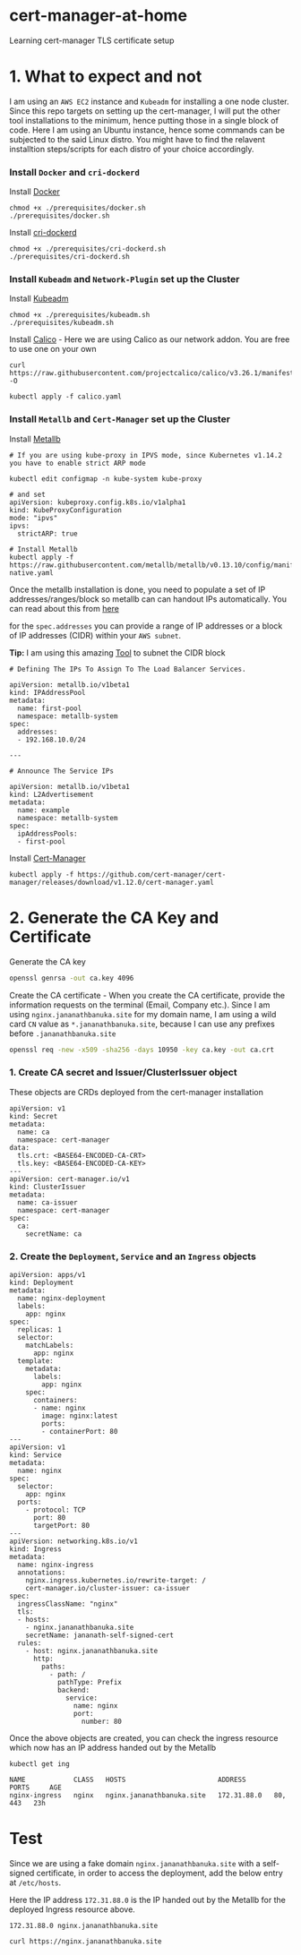# cert-manager-at-home
Learning cert-manager TLS certificate setup

# 1. What to expect and not

I am using an `AWS EC2` instance and `Kubeadm` for installing a one node cluster. Since this repo targets on setting up the cert-manager, I will put the other tool installations to the minimum, hence putting those in a single block of code. Here I am using an Ubuntu instance, hence some commands can be subjected to the said Linux distro. You might have to find the relavent installtion steps/scripts for each distro of your choice accordingly. 

### Install `Docker` and `cri-dockerd`

Install [Docker](https://docs.docker.com/engine/install/)
```
chmod +x ./prerequisites/docker.sh
./prerequisites/docker.sh
```
Install [cri-dockerd](https://github.com/Mirantis/cri-dockerd)
```
chmod +x ./prerequisites/cri-dockerd.sh
./prerequisites/cri-dockerd.sh
```

### Install `Kubeadm` and `Network-Plugin` set up the Cluster

Install [Kubeadm](https://kubernetes.io/docs/setup/production-environment/tools/kubeadm/install-kubeadm/)
```
chmod +x ./prerequisites/kubeadm.sh
./prerequisites/kubeadm.sh
```

Install [Calico](https://docs.tigera.io/calico/latest/getting-started/kubernetes/self-managed-onprem/onpremises) - Here we are using Calico as our network addon. You are free to use one on your own 

```
curl https://raw.githubusercontent.com/projectcalico/calico/v3.26.1/manifests/calico.yaml -O

kubectl apply -f calico.yaml
```

### Install `Metallb` and `Cert-Manager` set up the Cluster

Install [Metallb](https://metallb.universe.tf/installation/)
```
# If you are using kube-proxy in IPVS mode, since Kubernetes v1.14.2 you have to enable strict ARP mode

kubectl edit configmap -n kube-system kube-proxy

# and set 
apiVersion: kubeproxy.config.k8s.io/v1alpha1
kind: KubeProxyConfiguration
mode: "ipvs"
ipvs:
  strictARP: true

# Install Metallb
kubectl apply -f https://raw.githubusercontent.com/metallb/metallb/v0.13.10/config/manifests/metallb-native.yaml
```

Once the metallb installation is done, you need to populate a set of IP addresses/ranges/block so metallb can can handout IPs automatically. You can read about this from [here](https://metallb.universe.tf/configuration/#layer-2-configuration)

for the `spec.addresses` you can provide a range of IP addresses or a block of IP addresses (CIDR) within your `AWS subnet`. 

**Tip:** I am using this amazing [Tool](https://www.davidc.net/sites/default/subnets/subnets.html?network=172.16.0.0&mask=18&division=7.31) to subnet the CIDR block

```
# Defining The IPs To Assign To The Load Balancer Services. 

apiVersion: metallb.io/v1beta1
kind: IPAddressPool
metadata:
  name: first-pool
  namespace: metallb-system
spec:
  addresses:
  - 192.168.10.0/24

---

# Announce The Service IPs

apiVersion: metallb.io/v1beta1
kind: L2Advertisement
metadata:
  name: example
  namespace: metallb-system
spec:
  ipAddressPools:
  - first-pool
```

Install [Cert-Manager](https://cert-manager.io/docs/installation/)

```
kubectl apply -f https://github.com/cert-manager/cert-manager/releases/download/v1.12.0/cert-manager.yaml
```


# 2. Generate the CA Key and Certificate 

Generate the CA key
```bash
openssl genrsa -out ca.key 4096
```
Create the CA certificate - When you create the CA certificate, provide the information requests on the terminal (Email, Company etc.). Since I am using `nginx.jananathbanuka.site` for my domain name, I am using a wild card `CN` value as `*.jananathbanuka.site`, because I can use any prefixes before `.jananathbanuka.site`

```bash
openssl req -new -x509 -sha256 -days 10950 -key ca.key -out ca.crt
```

### 1. Create CA secret and Issuer/ClusterIssuer object

These objects are CRDs deployed from the cert-manager installation
```
apiVersion: v1
kind: Secret
metadata:
  name: ca
  namespace: cert-manager
data:
  tls.crt: <BASE64-ENCODED-CA-CRT>
  tls.key: <BASE64-ENCODED-CA-KEY>
---
apiVersion: cert-manager.io/v1
kind: ClusterIssuer
metadata:
  name: ca-issuer
  namespace: cert-manager
spec:
  ca:
    secretName: ca
```
### 2. Create the `Deployment`, `Service` and an `Ingress` objects

```
apiVersion: apps/v1
kind: Deployment
metadata:
  name: nginx-deployment
  labels:
    app: nginx
spec:
  replicas: 1
  selector:
    matchLabels:
      app: nginx
  template:
    metadata:
      labels:
        app: nginx
    spec:
      containers:
      - name: nginx
        image: nginx:latest
        ports:
        - containerPort: 80
---
apiVersion: v1
kind: Service
metadata:
  name: nginx
spec:
  selector:
    app: nginx
  ports:
    - protocol: TCP
      port: 80
      targetPort: 80
---
apiVersion: networking.k8s.io/v1
kind: Ingress
metadata:
  name: nginx-ingress
  annotations:
    nginx.ingress.kubernetes.io/rewrite-target: /
    cert-manager.io/cluster-issuer: ca-issuer
spec:
  ingressClassName: "nginx"
  tls:
  - hosts:
    - nginx.jananathbanuka.site
    secretName: jananath-self-signed-cert
  rules:
    - host: nginx.jananathbanuka.site
      http:
        paths:
          - path: /
            pathType: Prefix
            backend:
              service:
                name: nginx
                port:
                  number: 80                 
```

Once the above objects are created, you can check the ingress resource which now has an IP address handed out by the Metallb

```
kubectl get ing

NAME            CLASS   HOSTS                       ADDRESS       PORTS     AGE
nginx-ingress   nginx   nginx.jananathbanuka.site   172.31.88.0   80, 443   23h
```

# Test

Since we are using a fake domain `nginx.jananathbanuka.site` with a self-signed certificate, in order to access the deployment, add the below entry at `/etc/hosts`. 

Here the IP address `172.31.88.0` is the IP handed out by the Metallb for the deployed Ingress resource above. 

```
172.31.88.0 nginx.jananathbanuka.site
```

```
curl https://nginx.jananathbanuka.site
```